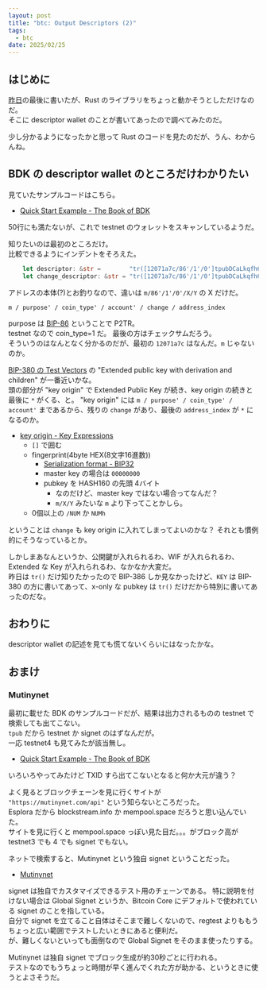 ```yaml
---
layout: post
title: "btc: Output Descriptors (2)"
tags:
  - btc
date: 2025/02/25
---
```


## はじめに

[昨日](20250224-btc.md)の最後に書いたが、Rust のライブラリをちょっと動かそうとしただけなのだ。  
そこに descriptor wallet のことが書いてあったので調べてみたのだ。

少し分かるようになったかと思って Rust のコードを見たのだが、うん、わからんね。

## BDK の descriptor wallet のところだけわかりたい

見ていたサンプルコードはこちら。

* [Quick Start Example - The Book of BDK](https://bitcoindevkit.github.io/book-of-bdk/cookbook/quickstart/)

50行にも満たないが、これで testnet のウォレットをスキャンしているようだ。

知りたいのは最初のところだけ。  
比較できるようにインデントをそろえた。

```rust
    let descriptor: &str =        "tr([12071a7c/86'/1'/0']tpubDCaLkqfh67Qr7ZuRrUNrCYQ54sMjHfsJ4yQSGb3aBr1yqt3yXpamRBUwnGSnyNnxQYu7rqeBiPfw3mjBcFNX4ky2vhjj9bDrGstkfUbLB9T/0/*)#z3x5097m";
    let change_descriptor: &str = "tr([12071a7c/86'/1'/0']tpubDCaLkqfh67Qr7ZuRrUNrCYQ54sMjHfsJ4yQSGb3aBr1yqt3yXpamRBUwnGSnyNnxQYu7rqeBiPfw3mjBcFNX4ky2vhjj9bDrGstkfUbLB9T/1/*)#n9r4jswr";
```

アドレスの本体(?)とお釣りなので、違いは `m/86'/1'/0'/X/Y` の X だけだ。

```
m / purpose' / coin_type' / account' / change / address_index
```

purpose は [BIP-86](https://github.com/bitcoin/bips/blob/master/bip-0086.mediawiki#public-key-derivation) ということで P2TR。  
testnet なので coin_type=1 だ。
最後の方はチェックサムだろう。  
そういうのはなんとなく分かるのだが、最初の `12071a7c` はなんだ。`m` じゃないのか。

[BIP-380 の Test Vectors](https://github.com/bitcoin/bips/blob/master/bip-0380.mediawiki#test-vectors) の "Extended public key with derivation and children" が一番近いかな。  
頭の部分が "key origin" で Extended Public Key が続き、key origin の続きと最後に `*` がくる、と。
"key origin" には `m / purpose' / coin_type' / account'` まであるから、残りの `change` があり、最後の `address_index` が `*` になるのか。

* [key origin - Key Expressions](https://github.com/bitcoin/bips/blob/master/bip-0380.mediawiki#key-expressions) 
  * `[]` で囲む
  * fingerprint(4byte HEX(8文字16進数))
    * [Serialization format - BIP32](https://github.com/bitcoin/bips/blob/master/bip-0032.mediawiki#serialization-format)
    * master key の場合は `00000000`
    * pubkey を HASH160 の先頭 4バイト
      * なのだけど、master key ではない場合ってなんだ？
      * `m/X/Y` みたいな `m` より下ってことかしら。
  * 0個以上の `/NUM` か `NUMh`

ということは `change` も key origin に入れてしまってよいのかな？ 
それとも慣例的にそうなっているとか。

しかしまあなんというか、公開鍵が入れられるわ、WIF が入れられるわ、Extended な Key が入れられるわ、なかなか大変だ。  
昨日は `tr()` だけ知りたかったので BIP-386 しか見なかったけど、`KEY` は BIP-380 の方に書いてあって、x-only な pubkey は `tr()` だけだから特別に書いてあったのだな。

## おわりに

descriptor wallet の記述を見ても慌てないくらいにはなったかな。

## おまけ

### Mutinynet

最初に載せた BDK のサンプルコードだが、結果は出力されるものの testnet で検索しても出てこない。  
`tpub` だから testnet か signet のはずなんだが。  
一応 testnet4 も見てみたが該当無し。

* [Quick Start Example - The Book of BDK](https://bitcoindevkit.github.io/book-of-bdk/cookbook/quickstart/)

いろいろやってみたけど TXID すら出てこないとなると何か大元が違う？

よく見るとブロックチェーンを見に行くサイトが `"https://mutinynet.com/api"` という知らないところだった。  
Esplora だから blockstream.info か mempool.space だろうと思い込んでいた。  
サイトを見に行くと mempool.space っぽい見た目だ。。。がブロック高が testnet3 でも 4 でも signet でもない。

ネットで検索すると、Mutinynet という独自 signet ということだった。

* [Mutinynet](https://blog.mutinywallet.com/mutinynet/)

signet は独自でカスタマイズできるテスト用のチェーンである。
特に説明を付けない場合は Global Signet というか、Bitcoin Core にデフォルトで使われている signet のことを指している。  
自分で signet を立てること自体はそこまで難しくないので、regtest よりももうちょっと広い範囲でテストしたいときにあると便利だ。  
が、難しくないといっても面倒なので Global Signet をそのまま使ったりする。

Mutinynet は独自 signet でブロック生成が約30秒ごとに行われる。  
テストなのでもうちょっと時間が早く進んでくれた方が助かる、というときに使うとよさそうだ。
